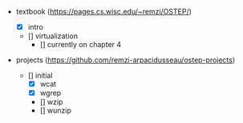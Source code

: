 - textbook (https://pages.cs.wisc.edu/~remzi/OSTEP/)
    - [x] intro
    - [] virtualization
        - [] currently on chapter 4

- projects (https://github.com/remzi-arpacidusseau/ostep-projects)
    - [] initial
        - [x] wcat
        - [x] wgrep
        - [] wzip
        - [] wunzip
